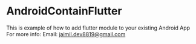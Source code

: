 # AndroidContainFlutter
 This is example of how to add flutter module to your existing Android App
For more info:
Email: jaimil.dev8819@gmail.com
